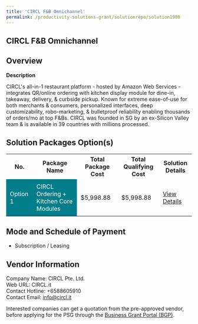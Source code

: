 ```yaml
---
title: 'CIRCL F&B Omnichannel'
permalink: /productivity-solutions-grant/solutionrepo/solution1980
---
```


## CIRCL F&B Omnichannel

## Overview

**Description**

CIRCL's all-in-1 restaurant platform - hosted by Amazon Web Services - integrates QR/online ordering with kitchen display module for dine-in, takeaway, delivery, & curbside pickup. Known for extreme ease-of-use for both merchants & consumers, personalized interfaces, deep customizability, robo-marketing, & bulletproof reliability enabling thousands of orders/mo at top F&Bs. CIRCL was founded in SG by an ex-Silicon Valley team & is available in 39 countries with millions processed.

## Solution Packages Option(s)

<table>
<tr>
<th><b>No.</b></th>
<th><b>Package Name</b></th>
<th><b>Total Package Cost</b></th>
<th><b>Total Qualifying Cost</b></th>
<th><b>Solution Details</b></th>
</tr>
<tr>
<td style='padding: 10px; background-color: #037E8A; color: #FFFFFF;'>Option 1</td>
<td style='padding: 10px; background-color: #037E8A; color: #FFFFFF;'>CIRCL Ordering + Kitchen Core Modules</td>
<td style='padding: 10px;'>$5,998.88</td>
<td style='padding: 10px;'>$5,998.88</td>
<td style='padding: 10px;'><a href='/images/psg/Circl_F_BOmnichannel_Desensitised_Annex3_Part1.pdf' target='_blank'>View Details</a></td>
</tr>
</table>

## Mode and Schedule of Payment

 - Subscription / Leasing

## Vendor Information

 Company Name: CIRCL Pte. Ltd.<br>Web URL: CIRCL.it <br>Contact Hotline: +6588605910 <br>Contact Email: info@circl.it <br>

Interested companies can get a quotation from the pre-approved vendor, before applying for the PSG through the <a href='https://www.businessgrants.gov.sg/' target='_blank' rel='noopener'>Business Grant Portal (BGP)</a>.

<script src="/jquery/resize-tables.js"></script>
